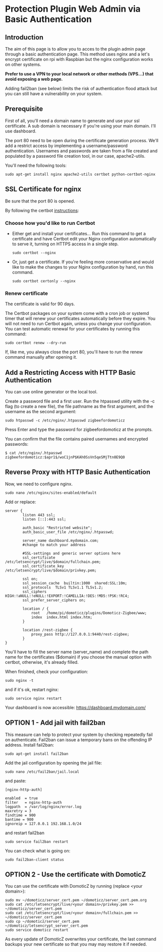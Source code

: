 # Protection Plugin Web Admin via Basic Authentication

## Introduction

The aim of this page is to allow you to acces to the plugin admin page through a basic authentication page.
This method uses nginx and a let's encrypt certificate on rpi with Raspbian but the nginx configuration works on other systems.

**Prefer to use a VPN to your local network or other methods (VPS...) that avoid exposing a web page.**

Adding fail2ban (see below) limits the risk of authentication flood attack but you can still have a vulnerability on your system.

## Prerequisite

First of all, you'll need a domain name to generate and use your ssl certificate. A sub domain is necessary if you're using your main domain. I'll use dashboard.

The port 80 need to be open during the certificate generation process.
We'll add a restrict access by implementing a username/password authentication. Usernames and passwords are taken from a file created and populated by a password file creation tool, in our case, apache2-utils.

You'll need the following tools:

```shell
sudo apt-get install nginx apache2-utils certbot python-certbot-nginx
```

## SSL Certificate for nginx

Be sure that the port 80 is opened.

By following the certbot [instructions](https://certbot.eff.org/lets-encrypt/debianbuster-nginx):

### Choose how you'd like to run Certbot

* Either get and install your certificates...
    Run this command to get a certificate and have Certbot edit your Nginx configuration automatically to serve it, turning on HTTPS access in a single step.

    ```shell
    sudo certbot --nginx
    ```

* Or, just get a certificate.
    If you're feeling more conservative and would like to make the changes to your Nginx configuration by hand, run this command.

    ```shell
    sudo certbot certonly --nginx
    ```

### Renew certificate

The certificate is valid for 90 days.

The Certbot packages on your system come with a cron job or systemd timer that will renew your certificates automatically before they expire. You will not need to run Certbot again, unless you change your configuration. You can test automatic renewal for your certificates by running this command:

```shell
sudo certbot renew --dry-run
```

If, like me, you always close the port 80, you'll have to run the renew command manually after opening it.

## Add a Restricting Access with HTTP Basic Authentication

You can use online generator or the local tool.

Create a password file and a first user. Run the htpasswd utility with the -c flag (to create a new file), the file pathname as the first argument, and the username as the second argument:

```shell
sudo htpasswd -c /etc/nginx/.htpasswd zigbeefordomoticz
```

Press Enter and type the password for zigbeefordomoticz at the prompts.

You can confirm that the file contains paired usernames and encrypted passwords:

```shell
$ cat /etc/nginx/.htpasswd
zigbeefordomoticz:$apr1$/woC1jnP$KAh0SsVn5qeSMjTtn0E9Q0
```

## Reverse Proxy with HTTP Basic Authentication

Now, we need to configure nginx.

```shell
sudo nano /etc/nginx/sites-enabled/default
```

Add or replace:

```script
server {
        listen 443 ssl;
        listen [::]:443 ssl;

        auth_basic "Restricted website";
        auth_basic_user_file /etc/nginx/.htpasswd;

        server_name dashboard.mydomain.com;
        #change to match your address

        #SSL-settings and generic server options here
        ssl_certificate           /etc/letsencrypt/live/$domain/fullchain.pem;
        ssl_certificate_key       /etc/letsencrypt/live/$domain/privkey.pem;

        ssl on;
        ssl_session_cache  builtin:1000  shared:SSL:10m;
        ssl_protocols  TLSv1 TLSv1.1 TLSv1.2;
        ssl_ciphers HIGH:!aNULL:!eNULL:!EXPORT:!CAMELLIA:!DES:!MD5:!PSK:!RC4;
        ssl_prefer_server_ciphers on;

        location / {
            root   /home/pi/domoticz/plugins/Domoticz-Zigbee/www;
            index  index.html index.htm;
        }

        location /rest-zigbee {
            proxy_pass http://127.0.0.1:9440/rest-zigbee;
        }
}
```

You'll have to fill the server name (server_name) and complete the path name for the certificates ($domain) if you choose the manual option with certbot, otherwise, it's already filled.

When finished, check your configuration:

```shell
sudo nginx -t
```

and if it's ok, restart nginx:

```shell
sudo service nginx restart
```

Your dashboard is now accessible: <https://dashboard.mydomain.com/>

## OPTION 1 - Add jail with fail2ban

This measure can help to protect your system by checking repeatedly fail on authenticate.
Fail2ban can issue a temporary bans on the offending IP address.
Install fail2ban:

```shell
sudo apt-get install fail2ban
```

Add the jail configuration by opening the jail file:

```shell
sudo nano /etc/fail2ban/jail.local
```

and paste:

```config
[nginx-http-auth]

enabled  = true
filter   = nginx-http-auth
logpath  = /var/log/nginx/error.log
maxretry = 3
findtime = 900
bantime = 900
ignoreip = 127.0.0.1 192.168.1.0/24
```

and restart fail2ban

```shell
sudo service fail2ban restart
```

You can check what is going on:

```shell
sudo fail2ban-client status
```

## OPTION 2 - Use the certificate with DomoticZ

You can use the certificate with DomoticZ by running (replace \<your domain>):

```shell
sudo mv ~/domoticz/server_cert.pem ~/domoticz/server_cert.pem.org
sudo cat /etc/letsencrypt/live/<your domain>/privkey.pem >> ~/domoticz/server_cert.pem
sudo cat /etc/letsencrypt/live/<your domain>/fullchain.pem >> ~/domoticz/server_cert.pem
sudo cp ~/domoticz/server_cert.pem ~/domoticz/letsencrypt_server_cert.pem
sudo service domoticz restart
```

As every update of DomoticZ overwrites your certificate, the last command backups your new certificate so that you may may restore it if needed.
